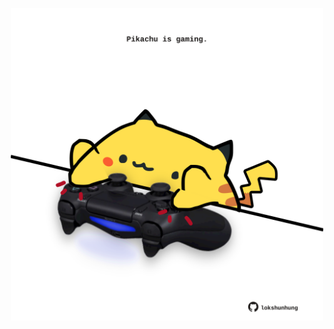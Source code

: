 <!-- built at 08/10/2023, 10:00:45 UTC -->
<p align="center">
  <img width="500" height="500" src="./ReadmeImage.svg">
</p>
